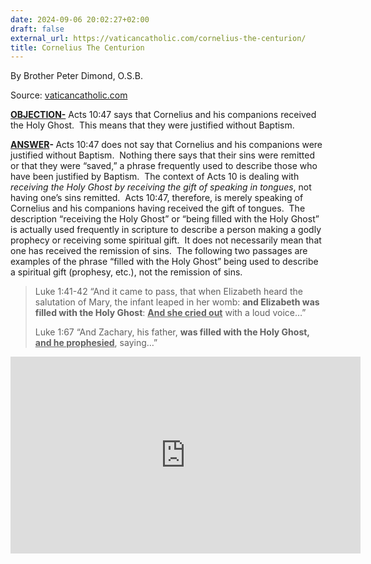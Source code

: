```yaml
---
date: 2024-09-06 20:02:27+02:00
draft: false
external_url: https://vaticancatholic.com/cornelius-the-centurion/
title: Cornelius The Centurion
---
```





By Brother Peter Dimond, O.S.B.

Source: [vaticancatholic.com](https://vaticancatholic.com/cornelius-the-centurion/)

<p><strong><u>OBJECTION-</u></strong> Acts 10:47 says that Cornelius and his companions received the Holy Ghost.&nbsp; This means that they were justified without Baptism.</p>

<p><strong><u>ANSWER</u></strong><strong>- </strong>Acts 10:47 does not say that Cornelius and his companions were justified without Baptism.&nbsp; Nothing there says that their sins were remitted or that they were “saved,” a phrase frequently used to describe those who have been justified by Baptism.&nbsp; The context of Acts 10 is dealing with <em>receiving the Holy Ghost by receiving the gift of speaking in tongues</em>, not having one’s sins remitted.&nbsp; Acts 10:47, therefore, is merely speaking of Cornelius and his companions having received the gift of tongues.&nbsp; The description “receiving the Holy Ghost” or “being filled with the Holy Ghost” is actually used frequently in scripture to describe a person making a godly prophecy or receiving some spiritual gift.&nbsp; It does not necessarily mean that one has received the remission of sins.&nbsp; The following two passages are examples of the phrase “filled with the Holy Ghost” being used to describe a spiritual gift (prophesy, etc.), not the remission of sins.</p>

<blockquote>
<p>Luke 1:41-42 “And it came to pass, that when Elizabeth heard the salutation of Mary, the infant leaped in her womb: <strong>and Elizabeth was filled with the Holy Ghost</strong>: <strong><u>And she cried out</u></strong> with a loud voice…”</p>
<p class="MsoHeader">Luke 1:67 “And Zachary, his father, <strong>was filled with the Holy Ghost, <u>and he prophesied</u></strong>, saying…”</p>
</blockquote>
<iframe src="https://www.youtube.com/embed/ztqdmCIGSDY?rel=0" title="YouTube video player" allow="accelerometer; autoplay; clipboard-write; encrypted-media; gyroscope; picture-in-picture" allowfullscreen="" width="560" height="315" frameborder="0"></iframe>
</div>
